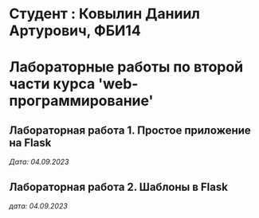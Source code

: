 # Студент : Ковылин Даниил Артурович, ФБИ14

# Лабораторные работы по второй части курса 'web-программирование'

## Лабораторная работа 1. Простое приложение на Flask

*Дата: 04.09.2023*

## Лабораторная работа 2. Шаблоны в Flask

*дата: 04.09.2023*
 